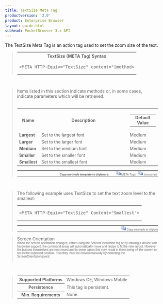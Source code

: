 ```yaml
---
title: TextSize Meta Tag
productversion: '2.0'
product: Enterprise Browser
layout: guide.html
subhead: PocketBrowser 3.x API
---
```


The TextSize Meta Tag is an action tag used to set the zoom size of the text.

<div id="SyntaxSpan" style="display:block">
<blockquote>
<table class="clsSyntax" cellspacing="1" cellpadding="3" width="95%">
<tr>
<th class="clsSyntaxHeadings">TextSize (META Tag) Syntax
</th>
</tr>
<tr>
<td class="clsSyntaxCells">
<pre class="clsSyntaxCells">&lt;META HTTP-Equiv="TextSize" content="[method&gt;</pre>
</td>
</tr>
</table>
</blockquote><br></div>
<div id="ParametersWOSpan" style="display:block">
<blockquote>
Items listed in this section indicate methods or, in some cases, indicate parameters which will be retrieved.
<BR><BR><table class="clsSyntax" cellspacing="1" cellpadding="3" width="95%">
<col width="10%">
<col width="68%">
<col width="22%">
<tr>
<th class="clsSyntaxHeadings">Name</th>
<th class="clsSyntaxHeadings">Description</th>
<th class="clsSyntaxHeadings">
  <table cellspacing="0" cellpadding="0">
    <tr>
      <td width="85%" class="clsSyntaxHeadings" style="border-bottom-style: none;">Default Value</td>
    </tr>
  </table>
</th>
</tr>
<tr>
<td valign="top" class="clsSyntaxCells"><b>Largest</b></td>
<td valign="top" class="clsSyntaxCells">Set to the largest font</td>
<td valign="top" class="clsSyntaxCells">Medium</td>
</tr>
<tr>
<td valign="top" class="clsSyntaxCells"><b>Larger</b></td>
<td valign="top" class="clsSyntaxCells">Set to the larger font</td>
<td valign="top" class="clsSyntaxCells">Medium</td>
</tr>
<tr>
<td valign="top" class="clsSyntaxCells"><b>Medium</b></td>
<td valign="top" class="clsSyntaxCells">Set to the medium font</td>
<td valign="top" class="clsSyntaxCells">Medium</td>
</tr>
<tr>
<td valign="top" class="clsSyntaxCells"><b>Smaller</b></td>
<td valign="top" class="clsSyntaxCells">Set to the smaller font</td>
<td valign="top" class="clsSyntaxCells">Medium</td>
</tr>
<tr>
<td valign="top" class="clsSyntaxCells"><b>Smallest</b></td>
<td valign="top" class="clsSyntaxCells">Set to the smallest font</td>
<td valign="top" class="clsSyntaxCells">Medium</td>
</tr>
</table>
<table cellspacing="1" cellpadding="3" width="95%">
<col width="78%">
<col width="8%">
<col width="1%">
<col width="5%">
<col width="1%">
<col width="5%">
<col width="2%">
<tr align="right">
<td></td>
<td valign="bottom" style="border-bottom-style: none;font-weight:normal;font-size:xx-small;"><nobr><b>Copy methods template to clipboard:</b></nobr></td>
<td></td>
<td valign="bottom" style="border-bottom-style: none;font-weight:normal;font-size:xx-small;"><nobr><img id="imgCopyDefaultsWO" alt="Copy META Tag template to clipboard" onclick="CopyTemplate('txtMETATemplateWO')" onmouseover="this.style.cursor='hand'" src="../Resources/CopyDefaults.gif">
			META Tags
		</nobr></td>
<td></td>
<td valign="middle" style="border-bottom-style: none;font-weight:normal;font-size:xx-small;"><nobr><img id="imgCopyDefaultsWO" alt="Copy Javascript template to clipboard" onclick="CopyTemplate('txtJavascriptTemplateWO')" onmouseover="this.style.cursor='hand'" src="../Resources/CopyDefaults.gif">
			Javascript
		</nobr></td>
<td></td>
</tr>
</table>
<div style="display:none"><textarea id="txtMETATemplateWO">&lt;!-- 
The TextSize META Tag is an action tag used to set the zoom size of the text.
--&gt;

&lt;!-- &lt;META HTTP-Equiv="TextSize" Content="Largest"&gt; --&gt;      &lt;!-- Set to the largest font --&gt;
&lt;!-- &lt;META HTTP-Equiv="TextSize" Content="Larger"&gt; --&gt;      &lt;!-- Set to the larger font --&gt;
&lt;!-- &lt;META HTTP-Equiv="TextSize" Content="Medium"&gt; --&gt;      &lt;!-- Set to the medium font --&gt;
&lt;!-- &lt;META HTTP-Equiv="TextSize" Content="Smaller"&gt; --&gt;      &lt;!-- Set to the smaller font --&gt;
&lt;!-- &lt;META HTTP-Equiv="TextSize" Content="Smallest"&gt; --&gt;      &lt;!-- Set to the smallest font --&gt;</textarea></div>
<div style="display:none"><textarea id="txtJavascriptTemplateWO">&lt;script&gt;
/*
The TextSize META Tag is an action tag used to set the zoom size of the text.
*/

function doTextSizeInit()
{
var objGeneric = new ActiveXObject("PocketBrowser.Generic");

//objGeneric.InvokeMETAFunction('TextSize', 'Largest');      /* Set to the largest font */
//objGeneric.InvokeMETAFunction('TextSize', 'Larger');      /* Set to the larger font */
//objGeneric.InvokeMETAFunction('TextSize', 'Medium');      /* Set to the medium font */
//objGeneric.InvokeMETAFunction('TextSize', 'Smaller');      /* Set to the smaller font */
//objGeneric.InvokeMETAFunction('TextSize', 'Smallest');      /* Set to the smallest font */

}
&lt;/script&gt;</textarea></div>
</blockquote><br></div>

<div id="ExamplesSpan" style="display:block">
<blockquote>
<p>The following example uses TextSize to set the text zoom level to the smallest:</p>
<table class="clsSyntax" cellspacing="1" cellpadding="3" width="95%">
<tr>
<td>
  <pre class="clsSyntaxCells">
&lt;META HTTP-Equiv="TextSize" Content="Smallest"&gt;
</pre>
</td>
</tr>
</table>
<table cellspacing="1" cellpadding="3" width="95%">
<col width="85%">
<col width="15%">
<tr align="right">
<td></td>
<td valign="bottom" style="border-bottom-style: none;font-weight:normal;font-size:xx-small;"><nobr><img id="imgCopyDefaults" alt="Copy example to clipboard" onmouseover="this.style.cursor='hand'" src="../Resources/CopyDefaults.gif" onclick="CopyTemplate('ID0ELC');">
			Copy example to clipboard
		</nobr></td>
</tr>
</table>
<div id="Examples" style="display:none"><textarea id="ID0ELC">&lt;!-- 
The following example uses TextSize to set the text zoom level to the smallest:
--&gt;

&lt;META HTTP-Equiv="TextSize" Content="Smallest"&gt;
</textarea></div>
</blockquote>
</div>
<div id="RemarksSpan" style="display:block">
<blockquote>
<DIV class="clsRef">Screen Orientation</DIV>
<DIV style="font-family:verdana,arial,helvetica;font-size:x-small;">When the screen orientation changes, either using the ScreenOrientation tag or by rotating a device with hardware support, the command areas will automatically move and resize to fit the new layout. However the buttons themselves are not moved and in some cases this may result in them being off the screen or not in the expected position. If so they must be moved manually by detecting the ScreenOrientationEvent.</DIV>
<pre style="font-family:courier;font-size:small;"></pre>
</blockquote><br></div>
<div id="InfoSpan" style="display:block">
<blockquote>
<table>
<tr>
<th>Supported Platforms</th>
<td>Windows CE, Windows Mobile</td>
</tr>
<tr>
<th>Persistence</th>
<td>This tag is persistent.</td>
</tr>
<tr>
<th>Min. Requirements</th>
<td>None.</td>
</tr>
</table>
</blockquote><br></div>
<div id="DefaultParamsSpan" style="display:none">
<pre><textarea id="DefaultParameters"></textarea></pre>
</div>
